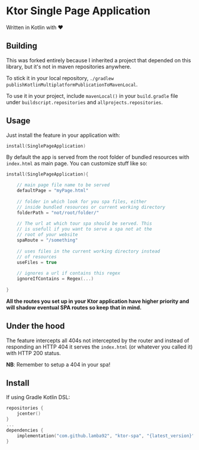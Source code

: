 # Ktor Single Page Application 

Written in Kotlin with ❤️

## Building

This was forked entirely because I inherited a project that depended on this library, but it's not in maven repositories anywhere.

To stick it in your local repository, `./gradlew publishKotlinMultiplatformPublicationToMavenLocal`.

To use it in your project, include `mavenLocal()` in your `build.gradle` file under `buildscript.repositories` and `allprojects.repositories`.


## Usage

Just install the feature in your application with:

```kotlin
install(SinglePageApplication)
```

By default the app is served from the root folder of bundled resources with `index.html` as main page. You can customize stuff like so:

```kotlin
install(SinglePageApplication){

    // main page file name to be served
    defaultPage = "myPage.html"
    
    // folder in which look for you spa files, either
    // inside bundled resources or current working directory
    folderPath = "not/root/folder/"
    
    // The url at which tour spa should be served. This
    // is usefull if you want to serve a spa not at the
    // root of your website
    spaRoute = "/something"
    
    // uses files in the current working directory instead
    // of resources
    useFiles = true
    
    // ignores a url if contains this regex 
    ignoreIfContains = Regex(...)
    
}
```

**All the routes you set up in your Ktor application have higher priority and will shadow eventual SPA routes so keep that in mind.** 

## Under the hood

The feature intercepts all 404s not intercepted by the router and instead of responding an HTTP 404 it serves the `index.html` (or whatever you called it) with HTTP 200 status.

**NB**: Remember to setup a 404 in your spa!

## Install

If using Gradle Kotlin DSL:
```kotlin
repositories {
    jcenter()
}
...
dependencies {
    implementation("com.github.lamba92", "ktor-spa", "{latest_version}")
}
```
